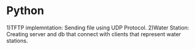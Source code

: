 # Python

1)TFTP implemntation: Sending file using UDP Protocol.
2)Water Station: Creating server and db that connect with 	  clients that represent water stations. 
